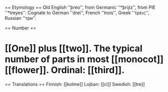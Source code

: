 == Etymology ==
Old English ''þreo'', from Germanic ''*þrijiz'', from PIE ''*treyes''. Cognate to German ''drei'', French ''trois'', Greek ''τρεις'', Russian ''три''.

== Number ==
# [[One]] plus [[two]]. The typical number of parts in most [[monocot]] [[flower]]. Ordinal: [[third]].

== Translations ==
Finnish: [[kolme]]
Lojban: [[ci]]
Swedish: [[tre]]